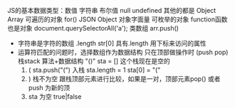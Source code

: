 JS的基本数据类型：数值 字符串 布尔值 null undefined
其他的都是 Object  Array 可遍历的对象 for()
JSON Object 对象字面量 可枚举的对象
function函数 也是对象
document.querySelectorAll('a'); 类数组
arr.push()
- 字符串是字符的数组 
 .length str[0] 具有.length 用下标来访问的属性
- 运算符匹配的问题时，选择数组作为数据结构
  只在顶部做操作时 (push pop)  栈stack 
  算法+数据结构 "()"
  sta = [] 这个栈现在是空的
  1. (  sta.push("(") 入栈 sta.length = 1
  sta[0] = "("
  2. )  栈不为空 跟栈顶部元素进行比较，如果是一对，顶部元素pop() 
  或者 push 为新的顶
  3. sta 为空 true|false